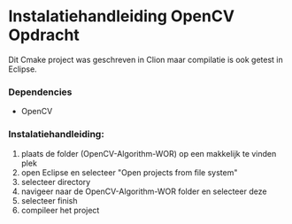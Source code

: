 # Instalatiehandleiding OpenCV Opdracht

Dit Cmake project was geschreven in Clion maar compilatie is ook getest in Eclipse.

### Dependencies

- OpenCV

### Instalatiehandleiding:

1. plaats de folder (OpenCV-Algorithm-WOR) op een makkelijk te vinden plek
2. open Eclipse en selecteer "Open projects from file system"
3. selecteer directory
4. navigeer naar de OpenCV-Algorithm-WOR folder en selecteer deze
5. selecteer finish
6. compileer het project

